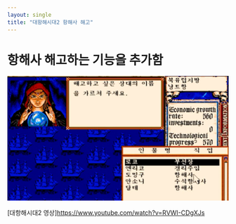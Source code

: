 ```yaml
---
layout: single
title: "대항해시대2 항해사 해고"
---
```


# 항해사 해고하는 기능을 추가함
<img src="../images/sea2/2022-12-18-sea2.png"/>

[대항해시대2 영상]<https://www.youtube.com/watch?v=RVWI-CDgXJs>
